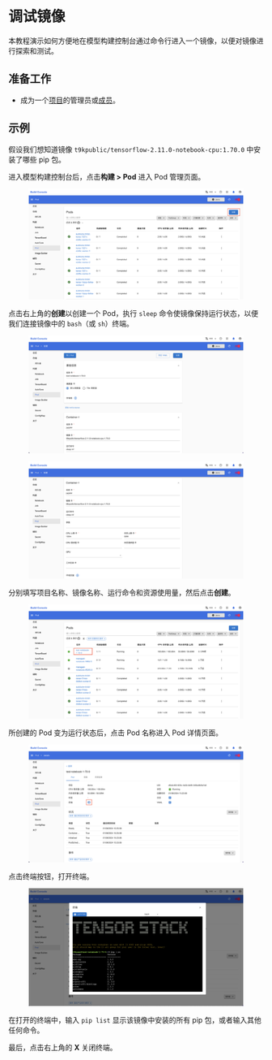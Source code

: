 # 调试镜像

本教程演示如何方便地在模型构建控制台通过命令行进入一个镜像，以便对镜像进行探索和测试。

## 准备工作

* 成为一个[项目](../modules/security/project.md)的管理员或[成员](./add-project-member.md)。

## 示例

假设我们想知道镜像 `t9kpublic/tensorflow-2.11.0-notebook-cpu:1.70.0` 中安装了哪些 pip 包。

进入模型构建控制台后，点击**构建 > Pod** 进入 Pod 管理页面。

<figure class="screenshot">
  <img alt="pod-list" src="../assets/tasks/run-image/pod-list.png" />
</figure>

点击右上角的**创建**以创建一个 Pod，执行 `sleep` 命令使镜像保持运行状态，以便我们连接镜像中的 `bash`（或 `sh`）终端。

<figure class="screenshot">
  <img alt="pod-create" src="../assets/tasks/run-image/pod-create-1.png" />
</figure>

<figure class="screenshot">
  <img alt="pod-create" src="../assets/tasks/run-image/pod-create-2.png" />
</figure>

分别填写项目名称、镜像名称、运行命令和资源使用量，然后点击**创建**。

<figure class="screenshot">
  <img alt="pod-list-2" src="../assets/tasks/run-image/pod-list-2.png" />
</figure>

所创建的 Pod 变为运行状态后，点击 Pod 名称进入 Pod 详情页面。

<figure class="screenshot">
  <img alt="pod-detail" src="../assets/tasks/run-image/pod-detail.png" />
</figure>

点击终端按钮，打开终端。

<figure class="screenshot">
  <img alt="pod-terminal" src="../assets/tasks/run-image/pod-terminal.png" />
</figure>

在打开的终端中，输入 `pip list` 显示该镜像中安装的所有 pip 包，或者输入其他任何命令。

最后，点击右上角的 **X** 关闭终端。
